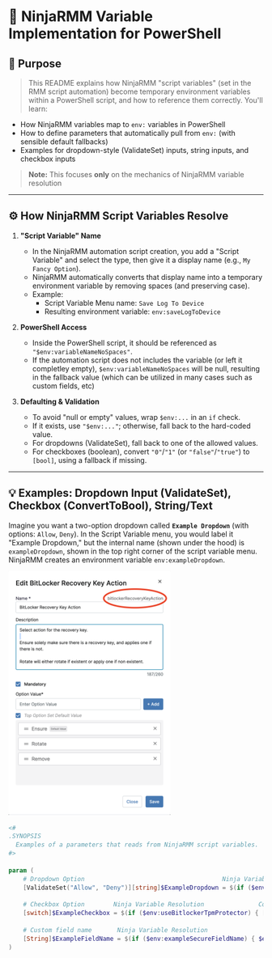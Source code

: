 # 🔧 NinjaRMM Variable Implementation for PowerShell

## 🧭 Purpose

> This README explains how NinjaRMM "script variables" (set in the RMM script automation) become temporary environment variables within a PowerShell script, and how to reference them correctly. You'll learn:

- How NinjaRMM variables map to `env:` variables in PowerShell
- How to define parameters that automatically pull from `env:` (with sensible default fallbacks)
- Examples for dropdown-style (ValidateSet) inputs, string inputs, and checkbox inputs

> **Note:** This focuses **only** on the mechanics of NinjaRMM variable resolution

---

## ⚙️ How NinjaRMM Script Variables Resolve

1. **"Script Variable" Name**
   - In the NinjaRMM automation script creation, you add a "Script Variable" and select the type, then give it a display name (e.g., `My Fancy Option`).
   - NinjaRMM automatically converts that display name into a temporary environment variable by removing spaces (and preserving case).
   - Example:
     - Script Variable Menu name: `Save Log To Device`
     - Resulting environment variable: `env:saveLogToDevice`

2. **PowerShell Access**  
   - Inside the PowerShell script, it should be referenced as `"$env:variableNameNoSpaces"`.  
   - If the automation script does not includes the variable (or left it completley empty), `$env:variableNameNoSpaces` will be null, resulting in the fallback value (which can be utilized in many cases such as custom fields, etc)

3. **Defaulting & Validation**  
   - To avoid "null or empty" values, wrap `$env:...` in an `if` check.
   - If it exists, use `"$env:..."`; otherwise, fall back to the hard-coded value.
   - For dropdowns (ValidateSet), fall back to one of the allowed values.
   - For checkboxes (boolean), convert `"0"`/`"1"` (or `"false"`/`"true"`) to `[bool]`, using a fallback if missing.

---

## 💡 Examples: Dropdown Input (ValidateSet), Checkbox (ConvertToBool), String/Text

Imagine you want a two-option dropdown called **`Example Dropdown`** (with options: `Allow`, `Deny`). In the Script Variable menu, you would label it "Example Dropdown," but the internal name (shown under the hood) is `exampleDropdown`, shown in the top right corner of the script variable menu. NinjaRMM creates an environment variable `env:exampleDropdown`.

<img src="https://raw.githubusercontent.com/SunshineSam/Scripts/main/NinjaRMM/Script%20Variable%20Resolution%20Documentation/images/NinjaScriptVariableResolution.png" alt="Ninja Variable Resolution Preview" width="320px" />


```powershell
<#
.SYNOPSIS
  Examples of a parameters that reads from NinjaRMM script variables.
#>

param (
    # Dropdown Option                                      Ninja Variable Resolution                              Fallback
    [ValidateSet("Allow", "Deny")][string]$ExampleDropdown = $(if ($env:exampleDropdown) { $env:exampleDropdown } else { "Ensure" })

    # Checkbox Option        Ninja Variable Resolution               Converting Ninja Checkbox Binary to bool               Fallback
    [switch]$ExampleCheckbox = $(if ($env:useBitlockerTpmProtector) { [Convert]::ToBoolean($env:useBitlockerTpmProtector) } else { $true }),  # Ninja Script Variable; Checkbox

    # Custom field name       Ninja Variable Resolution                                            Fallback
    [String]$ExampleFieldName = $(if ($env:exampleSecureFieldName) { $env:exampleSecureFieldName } else { "ExampleSecureField" }) # Could be Static - Optional Ninja Script Variable; String
)
